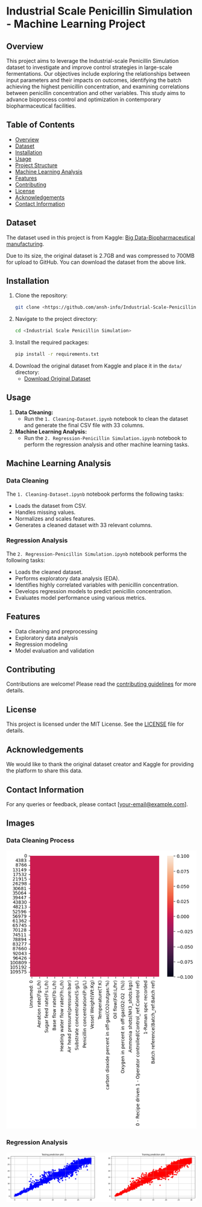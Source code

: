 # Industrial Scale Penicillin Simulation - Machine Learning Project

## Overview
This project aims to leverage the Industrial-scale Penicillin Simulation dataset to investigate and improve control strategies in large-scale fermentations. Our objectives include exploring the relationships between input parameters and their impacts on outcomes, identifying the batch achieving the highest penicillin concentration, and examining correlations between penicillin concentration and other variables. This study aims to advance bioprocess control and optimization in contemporary biopharmaceutical facilities.

## Table of Contents
- [Overview](#overview)
- [Dataset](#dataset)
- [Installation](#installation)
- [Usage](#usage)
- [Project Structure](#project-structure)
- [Machine Learning Analysis](#machine-learning-analysis)
- [Features](#features)
- [Contributing](#contributing)
- [License](#license)
- [Acknowledgements](#acknowledgements)
- [Contact Information](#contact-information)

## Dataset
The dataset used in this project is from Kaggle: [Big Data-Biopharmaceutical manufacturing](https://www.kaggle.com/datasets/stephengoldie/big-databiopharmaceutical-manufacturing/data).

Due to its size, the original dataset is 2.7GB and was compressed to 700MB for upload to GitHub. You can download the dataset from the above link.

## Installation
1. Clone the repository:
    ```sh
    git clone <https://github.com/ansh-info/Industrial-Scale-Penicillin-Simulation.git>
    ```
2. Navigate to the project directory:
    ```sh
    cd <Industrial Scale Penicillin Simulation>
    ```
3. Install the required packages:
    ```sh
    pip install -r requirements.txt
    ```
4. Download the original dataset from Kaggle and place it in the `data/` directory:
    - [Download Original Dataset](https://www.kaggle.com/datasets/stephengoldie/big-databiopharmaceutical-manufacturing/data)

## Usage
1. **Data Cleaning:**
    - Run the `1. Cleaning-Dataset.ipynb` notebook to clean the dataset and generate the final CSV file with 33 columns.
2. **Machine Learning Analysis:**
    - Run the `2. Regression-Penicillin Simulation.ipynb` notebook to perform the regression analysis and other machine learning tasks.

## Machine Learning Analysis
### Data Cleaning
The `1. Cleaning-Dataset.ipynb` notebook performs the following tasks:
- Loads the dataset from CSV.
- Handles missing values.
- Normalizes and scales features.
- Generates a cleaned dataset with 33 relevant columns.

### Regression Analysis
The `2. Regression-Penicillin Simulation.ipynb` notebook performs the following tasks:
- Loads the cleaned dataset.
- Performs exploratory data analysis (EDA).
- Identifies highly correlated variables with penicillin concentration.
- Develops regression models to predict penicillin concentration.
- Evaluates model performance using various metrics.

## Features
- Data cleaning and preprocessing
- Exploratory data analysis
- Regression modeling
- Model evaluation and validation

## Contributing
Contributions are welcome! Please read the [contributing guidelines](CONTRIBUTING.md) for more details.

## License
This project is licensed under the MIT License. See the [LICENSE](LICENSE) file for details.

## Acknowledgements
We would like to thank the original dataset creator and Kaggle for providing the platform to share this data.

## Contact Information
For any queries or feedback, please contact [your-email@example.com].

## Images
### Data Cleaning Process
![Data Cleaning Process](images/data_cleaning.png)

### Regression Analysis
![Regression Analysis](images/regression_analysis.png)

